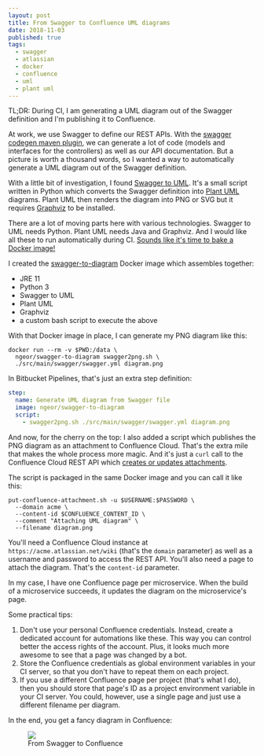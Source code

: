 ```yaml
---
layout: post
title: From Swagger to Confluence UML diagrams
date: 2018-11-03
published: true
tags:
  - swagger
  - atlassian
  - docker
  - confluence
  - uml
  - plant uml
---
```


TL;DR: During CI, I am generating a UML diagram out of the Swagger definition
and I'm publishing it to Confluence.

At work, we use Swagger to define our REST APIs. With the [swagger codegen maven
plugin], we can generate a lot of code (models and interfaces for the
controllers) as well as our API documentation. But a picture is worth a thousand
words, so I wanted a way to automatically generate a UML diagram out of the
Swagger definition.

With a little bit of investigation, I found [Swagger to UML]. It's a small
script written in Python which converts the Swagger definition into [Plant UML]
diagrams. Plant UML then renders the diagram into PNG or SVG but it requires
[Graphviz] to be installed.

There are a lot of moving parts here with various technologies. Swagger to UML
needs Python. Plant UML needs Java and Graphviz. And I would like all these to
run automatically during CI.
[Sounds like it's time to bake a Docker image!](https://xkcd.com/1988/)

I created the [swagger-to-diagram] Docker image which assembles together:

- JRE 11
- Python 3
- Swagger to UML
- Plant UML
- Graphviz
- a custom bash script to execute the above

With that Docker image in place, I can generate my PNG diagram like this:

```
docker run --rm -v $PWD:/data \
  ngeor/swagger-to-diagram swagger2png.sh \
  ./src/main/swagger/swagger.yml diagram.png
```

In Bitbucket Pipelines, that's just an extra step definition:

```yml
step:
  name: Generate UML diagram from Swagger file
  image: ngeor/swagger-to-diagram
  script:
    - swagger2png.sh ./src/main/swagger/swagger.yml diagram.png
```

And now, for the cherry on the top: I also added a script which publishes the
PNG diagram as an attachment to Confluence Cloud. That's the extra mile that
makes the whole process more magic. And it's just a `curl` call to the
Confluence Cloud REST API which
[creates or updates attachments](https://developer.atlassian.com/cloud/confluence/rest/#api-content-id-child-attachment-put).

The script is packaged in the same Docker image and you can call it like this:

```
put-confluence-attachment.sh -u $USERNAME:$PASSWORD \
  --domain acme \
  --content-id $CONFLUENCE_CONTENT_ID \
  --comment "Attaching UML diagram" \
  --filename diagram.png
```

You'll need a Confluence Cloud instance at `https://acme.atlassian.net/wiki`
(that's the `domain` parameter) as well as a username and password to access the
REST API. You'll also need a page to attach the diagram. That's the `content-id`
parameter.

In my case, I have one Confluence page per microservice. When the build of a
microservice succeeds, it updates the diagram on the microservice's page.

Some practical tips:

1. Don't use your personal Confluence credentials. Instead, create a dedicated
   account for automations like these. This way you can control better the
   access rights of the account. Plus, it looks much more awesome to see that a
   page was changed by a bot.
2. Store the Confluence credentials as global environment variables in your CI
   server, so that you don't have to repeat them on each project.
3. If you use a different Confluence page per project (that's what I do), then
   you should store that page's ID as a project environment variable in your CI
   server. You could, however, use a single page and just use a different
   filename per diagram.

In the end, you get a fancy diagram in Confluence:

<figure><img src="{% link /assets/2018/11/uml-confluence.png %}" /><figcaption>From Swagger to Confluence</figcaption></figure>

[swagger codegen maven plugin]: https://github.com/swagger-api/swagger-codegen/tree/master/modules/swagger-codegen-maven-plugin
[swagger to uml]: https://github.com/nlohmann/swagger_to_uml
[plant uml]: http://plantuml.com/
[graphviz]: http://www.graphviz.org/
[swagger-to-diagram]: https://github.com/ngeor/dockerfiles/tree/trunk/swagger-to-diagram
